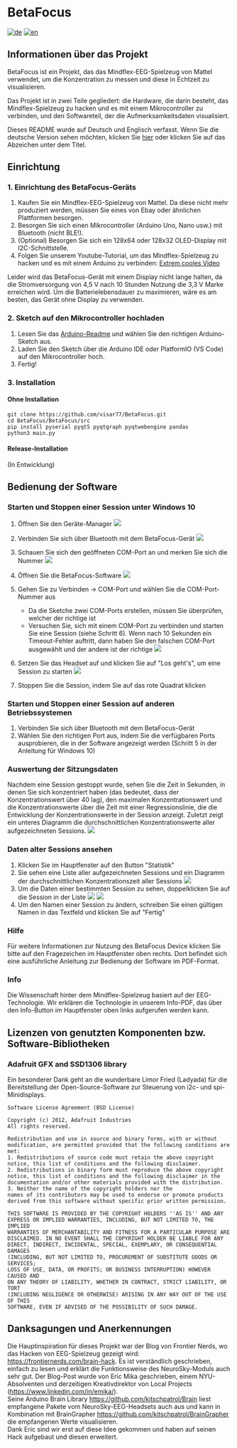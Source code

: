 # BetaFocus
[![de](https://img.shields.io/badge/lang-de-red.svg)](https://github.com/visar77/BetaFocus/blob/main/README.de.md)
[![en](https://img.shields.io/badge/lang-en-red.svg)](https://github.com/visar77/BetaFocus/blob/main/README.md)

## Informationen über das Projekt
BetaFocus ist ein Projekt, das das Mindflex-EEG-Spielzeug von Mattel verwendet, um die Konzentration zu messen und diese in Echtzeit zu visualisieren.

Das Projekt ist in zwei Teile gegliedert:
die Hardware, die darin besteht, das Mindflex-Spielzeug zu hacken und es mit einem Mikrocontroller zu verbinden, und den Softwareteil, der die Aufmerksamkeitsdaten visualisiert.

Dieses README wurde auf Deutsch und Englisch verfasst. Wenn Sie die deutsche Version sehen möchten, klicken Sie [hier](https://github.com/visar77/BetaFocus/blob/main/README.de.md) oder klicken Sie auf das Abzeichen unter dem Titel.

## Einrichtung
### 1. Einrichtung des BetaFocus-Geräts
1. Kaufen Sie ein Mindflex-EEG-Spielzeug von Mattel. Da diese nicht mehr produziert werden, müssen Sie eines von Ebay oder ähnlichen Plattformen besorgen.
2. Besorgen Sie sich einen Mikrocontroller (Arduino Uno, Nano usw.) mit Bluetooth (nicht BLE!).
3. (Optional) Besorgen Sie sich ein 128x64 oder 128x32 OLED-Display mit I2C-Schnittstelle.
4. Folgen Sie unserem Youtube-Tutorial, um das Mindflex-Spielzeug zu hacken und es mit einem Arduino zu verbinden: [Extrem cooles Video](https://youtube.com/HeGSPaNe2Dc)

Leider wird das BetaFocus-Gerät mit einem Display nicht lange halten, da die Stromversorgung von 4,5 V nach 10 Stunden Nutzung die 3,3 V Marke erreichen wird. 
Um die Batterielebensdauer zu maximieren, wäre es am besten, das Gerät ohne Display zu verwenden.

### 2. Sketch auf den Mikrocontroller hochladen
1. Lesen Sie das [Arduino-Readme](https://github.com/visar77/BetaFocus/blob/main/Arduino%20Sketches/README.md) und wählen Sie den richtigen Arduino-Sketch aus.
2. Laden Sie den Sketch über die Arduino IDE oder PlatformIO (VS Code) auf den Mikrocontroller hoch.
3. Fertig!

### 3. Installation
#### Ohne Installation
```shell
git clone https://github.com/visar77/BetaFocus.git
cd BetaFocus/BetaFocus/src
pip install pyserial pyqt5 pyqtgraph pyqtwebengine pandas 
python3 main.py
```

#### Release-Installation
(In Entwicklung)

## Bedienung der Software
### Starten und Stoppen einer Session unter Windows 10
1. Öffnen Sie den Geräte-Manager ![](Images/device_manager_before.png)
2. Verbinden Sie sich über Bluetooth mit dem BetaFocus-Gerät ![](Images/connect_bluetooth.png)
3. Schauen Sie sich den geöffneten COM-Port an und merken Sie sich die Nummer ![](Images/device_manager_after.png)
4. Öffnen Sie die BetaFocus-Software ![](Images/main_connect.png)
5. Gehen Sie zu Verbinden -> COM-Port und wählen Sie die COM-Port-Nummer aus

   - Da die Sketche zwei COM-Ports erstellen, müssen Sie überprüfen, welcher der richtige ist
   - Versuchen Sie, sich mit einem COM-Port zu verbinden und starten Sie eine Session (siehe Schritt 6). Wenn nach 10 Sekunden ein Timeout-Fehler auftritt, dann haben Sie den falschen COM-Port ausgewählt und der andere ist der richtige
   ![](Images/select_right_port.png)
6. Setzen Sie das Headset auf und klicken Sie auf "Los geht's", um eine Session zu starten
   ![](Images/session_being_taken.png)
7. Stoppen Sie die Session, indem Sie auf das rote Quadrat klicken

### Starten und Stoppen einer Session auf anderen Betriebssystemen
1. Verbinden Sie sich über Bluetooth mit dem BetaFocus-Gerät
2. Wählen Sie den richtigen Port aus, indem Sie die verfügbaren Ports ausprobieren, die in der Software angezeigt werden (Schritt 5 in der Anleitung für Windows 10)

### Auswertung der Sitzungsdaten
Nachdem eine Session gestoppt wurde, sehen Sie die Zeit in Sekunden, in denen Sie sich konzentriert haben (das bedeutet, dass der Konzentrationswert über 40 lag), den maximalen Konzentrationswert und die Konzentrationswerte über die Zeit mit einer Regressionslinie, die die Entwicklung der Konzentrationswerte in der Session anzeigt.
Zuletzt zeigt ein unteres Diagramm die durchschnittlichen Konzentrationswerte aller aufgezeichneten Sessions.
   ![](Images/evaluation.png)

### Daten alter Sessions ansehen
1. Klicken Sie im Hauptfenster auf den Button "Statistik"
2. Sie sehen eine Liste aller aufgezeichneten Sessions und ein Diagramm der durchschnittlichen Konzentrationszeit aller Sessions ![](Images/archive.png)
3. Um die Daten einer bestimmten Session zu sehen, doppelklicken Sie auf die Session in der Liste ![](Images/archive_select.png) ![](Images/evaluation_archive.png)
4. Um den Namen einer Session zu ändern, schreiben Sie einen gültigen Namen in das Textfeld und klicken Sie auf "Fertig"

### Hilfe
Für weitere Informationen zur Nutzung des BetaFocus Device klicken Sie bitte auf den Fragezeichen im Hauptfenster oben rechts. Dort befindet sich eine ausführliche Anleitung zur Bedienung der Software im PDF-Format.
### Info
Die Wissenschaft hinter dem Mindflex-Spielzeug basiert auf der EEG-Technologie. Wir erklären die Technologie in unserem Info-PDF, das über den Info-Button im Hauptfenster oben links aufgerufen werden kann.

## Lizenzen von genutzten Komponenten bzw. Software-Bibliotheken
### Adafruit GFX and SSD1306 library
Ein besonderer Dank geht an die wunderbare Limor Fried (Ladyada) für die Bereitstellung der Open-Source-Software zur Steuerung von i2c- und spi-Minidisplays.
```
Software License Agreement (BSD License)

Copyright (c) 2012, Adafruit Industries
All rights reserved.

Redistribution and use in source and binary forms, with or without
modification, are permitted provided that the following conditions are met:
1. Redistributions of source code must retain the above copyright
notice, this list of conditions and the following disclaimer.
2. Redistributions in binary form must reproduce the above copyright
notice, this list of conditions and the following disclaimer in the
documentation and/or other materials provided with the distribution.
3. Neither the name of the copyright holders nor the
names of its contributors may be used to endorse or promote products
derived from this software without specific prior written permission.

THIS SOFTWARE IS PROVIDED BY THE COPYRIGHT HOLDERS ''AS IS'' AND ANY
EXPRESS OR IMPLIED WARRANTIES, INCLUDING, BUT NOT LIMITED TO, THE IMPLIED
WARRANTIES OF MERCHANTABILITY AND FITNESS FOR A PARTICULAR PURPOSE ARE
DISCLAIMED. IN NO EVENT SHALL THE COPYRIGHT HOLDER BE LIABLE FOR ANY
DIRECT, INDIRECT, INCIDENTAL, SPECIAL, EXEMPLARY, OR CONSEQUENTIAL DAMAGES
(INCLUDING, BUT NOT LIMITED TO, PROCUREMENT OF SUBSTITUTE GOODS OR SERVICES;
LOSS OF USE, DATA, OR PROFITS; OR BUSINESS INTERRUPTION) HOWEVER CAUSED AND
ON ANY THEORY OF LIABILITY, WHETHER IN CONTRACT, STRICT LIABILITY, OR TORT
(INCLUDING NEGLIGENCE OR OTHERWISE) ARISING IN ANY WAY OUT OF THE USE OF THIS
SOFTWARE, EVEN IF ADVISED OF THE POSSIBILITY OF SUCH DAMAGE.
```
## Danksagungen und Anerkennungen
Die Hauptinspiration für dieses Projekt war der Blog von Frontier Nerds, wo das Hacken von EEG-Spielzeug gezeigt wird: https://frontiernerds.com/brain-hack. 
Es ist verständlich geschrieben, einfach zu lesen und erklärt die Funktionsweise des NeuroSky-Moduls auch sehr gut.
Der Blog-Post wurde von Eric Mika geschrieben, einem NYU-Absolventen und derzeitigen Kreativdirektor von Local Projects (https://www.linkedin.com/in/emika/). <br>
Seine Arduino Brain Library https://github.com/kitschpatrol/Brain liest empfangene Pakete vom NeuroSky-EEG-Headsets auch aus und kann in Kombination mit BrainGrapher https://github.com/kitschpatrol/BrainGrapher die empfangenen Werte visualisieren. <br>
Dank Eric sind wir erst auf diese Idee gekommen und haben auf seinen Hack aufgebaut und diesen erweitert.